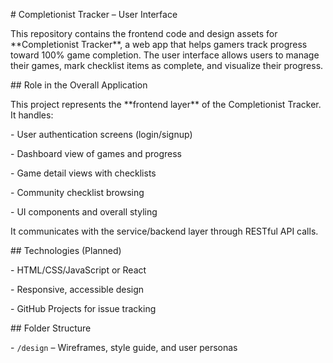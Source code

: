 \# Completionist Tracker – User Interface



This repository contains the frontend code and design assets for \*\*Completionist Tracker\*\*, a web app that helps gamers track progress toward 100% game completion. The user interface allows users to manage their games, mark checklist items as complete, and visualize their progress.



\## Role in the Overall Application



This project represents the \*\*frontend layer\*\* of the Completionist Tracker. It handles:

\- User authentication screens (login/signup)

\- Dashboard view of games and progress

\- Game detail views with checklists

\- Community checklist browsing

\- UI components and overall styling



It communicates with the service/backend layer through RESTful API calls.



\## Technologies (Planned)



\- HTML/CSS/JavaScript or React

\- Responsive, accessible design

\- GitHub Projects for issue tracking



\## Folder Structure



\- `/design` – Wireframes, style guide, and user personas



